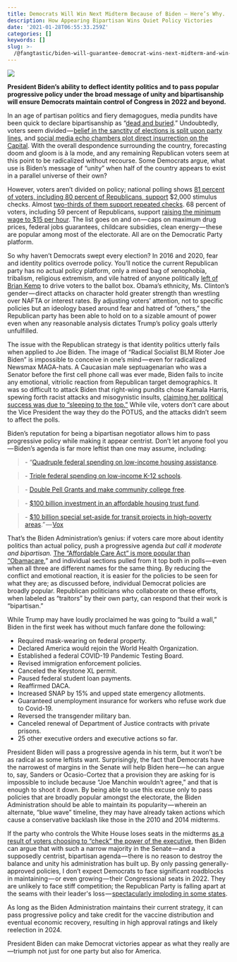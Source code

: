 ```yaml
---
title: Democrats Will Win Next Midterm Because of Biden — Here’s Why.
description: How Appearing Bipartisan Wins Quiet Policy Victories
date: '2021-01-28T06:55:33.259Z'
categories: []
keywords: []
slug: >-
  /@fangtastic/biden-will-guarantee-democrat-wins-next-midterm-and-win-re-election-c1bfcf41ebe2
---
```


![](C:\Users\kevin\OneDrive\Documents\GitHub\fangstastic-blog\posts\md_1659815002240\img\1__Vm9WEWi76GJ2s__Ye1HswKQ.jpeg)

**President Biden’s ability to deflect identity politics and to pass popular progressive policy under the broad message of unity and bipartisanship will ensure Democrats maintain control of Congress in 2022 and beyond.**

In an age of partisan politics and fiery demagogues, media pundits have been quick to declare bipartisanship as “[dead and buried](https://www.cambridge.org/core/books/is-bipartisanship-dead/38C076985676827938D3FD9731D0D28A).” Undoubtedly, voters seem divided — [belief in the sanctity of elections is split upon party lines](http://bi-partisanship), and [social media echo chambers plot direct insurrection on the Capital](https://www.scientificamerican.com/article/what-the-capitol-riot-data-download-shows-about-social-media-vulnerabilities/). With the overall despondence surrounding the country, forecasting doom and gloom is à la mode, and any remaining Republican voters seem at this point to be radicalized without recourse. Some Democrats argue, what use is Biden’s message of “unity” when half of the country appears to exist in a parallel universe of their own?

However, voters aren’t divided on policy; national polling shows [81 percent of voters, including 80 percent of Republicans, support](https://www.dataforprogress.org/blog/2020/12/31/national-voters-support-2000-over-600-dems-in-senate) $2,000 stimulus checks. Almost [two-thirds of them support repeated checks](https://www.dataforprogress.org/blog/2021/1/04/65-percent-support-monthly-2000-checks). 68 percent of voters, including 59 percent of Republicans, support [raising the minimum wage to $15 per hour](https://www.pewresearch.org/fact-tank/2019/07/30/two-thirds-of-americans-favor-raising-federal-minimum-wage-to-15-an-hour/). The list goes on and on — caps on maximum drug prices, federal jobs guarantees, childcare subsidies, clean energy — these are popular among most of the electorate. All are on the Democratic Party platform.

So why haven’t Democrats swept every election? In 2016 and 2020, fear and identity politics overrode policy. You’ll notice the current Republican party has no actual policy platform, only a mixed bag of xenophobia, tribalism, religious extremism, and vile hatred of anyone politically [left of Brian Kemp](https://www.npr.org/2019/12/02/783453064/georgia-governor-sparks-fight-with-trump-allies-over-senate-appointment) to drive voters to the ballot box. Obama’s ethnicity, Ms. Clinton’s gender — direct attacks on character hold greater strength than wrestling over NAFTA or interest rates. By adjusting voters’ attention, not to specific policies but an ideology based around fear and hatred of “others,” the Republican party has been able to hold on to a sizable amount of power even when any reasonable analysis dictates Trump’s policy goals utterly unfulfilled.

The issue with the Republican strategy is that identity politics utterly fails when applied to Joe Biden. The image of “Radical Socialist BLM Rioter Joe Biden” is impossible to conceive in one’s mind — even for radicalized Newsmax MAGA-hats. A Caucasian male septuagenarian who was a Senator before the first cell phone call was ever made, Biden fails to incite any emotional, vitriolic reaction from Republican target demographics. It was so difficult to attack Biden that right-wing pundits chose Kamala Harris, spewing forth racist attacks and misogynistic insults, [claiming her political success was due to “sleeping to the top.”](https://www.washingtonpost.com/opinions/2020/10/07/kamala-harris-sexist-racist-attacks-spread-online/) While vile, voters don’t care about the Vice President the way they do the POTUS, and the attacks didn’t seem to affect the polls.

Biden’s reputation for being a bipartisan negotiator allows him to pass progressive policy while making it appear centrist. Don’t let anyone fool you — Biden’s agenda is far more leftist than one may assume, including:

> \- “[Quadruple federal spending on low-income housing assistance](https://www.vox.com/2020/7/9/21316912/joe-biden-housing-plan-section-8).

> \- [Triple federal spending on low-income K-12 schools](https://www.vox.com/policy-and-politics/2019/5/28/18643078/biden-education-teachers-plan).

> \- [Double Pell Grants and make community college free](https://www.insidehighered.com/news/2019/10/09/big-new-spending-pell-grants-catches-moderate-presidential-hopefuls).

> \- [$100 billion investment in an affordable housing trust fund](https://www.insidehighered.com/news/2019/10/09/big-new-spending-pell-grants-catches-moderate-presidential-hopefuls).

> \- [$10 billion special set-aside for transit projects in high-poverty areas](https://joebiden.com/infrastructure/).” — [Vox](https://www.vox.com/21322478/joe-biden-overton-window-bidenism)

That’s the Biden Administration’s genius: if voters care more about identity politics than actual policy, push a progressive agenda _but call it moderate and bipartisan._ [The “Affordable Care Act” is more popular than “Obamacare](https://www.npr.org/2017/02/11/514732211/obamacare-and-affordable-care-act-are-the-same-but-americans-still-dont-know-tha),” and individual sections pulled from it top both in polls — even when all three are different names for the same thing. By reducing the conflict and emotional reaction, it is easier for the policies to be seen for what they are; as discussed before, individual Democrat policies are broadly popular. Republican politicians who collaborate on these efforts, when labeled as “traitors” by their own party, can respond that their work is “bipartisan.”

While Trump may have loudly proclaimed he was going to “build a wall,” Biden in the first week has without much fanfare done the following:

*   Required mask-wearing on federal property.
*   Declared America would rejoin the World Health Organization.
*   Established a federal COVID-19 Pandemic Testing Board.
*   Revised immigration enforcement policies.
*   Canceled the Keystone XL permit.
*   Paused federal student loan payments.
*   Reaffirmed DACA.
*   Increased SNAP by 15% and upped state emergency allotments.
*   Guaranteed unemployment insurance for workers who refuse work due to Covid-19.
*   Reversed the transgender military ban.
*   Canceled renewal of Department of Justice contracts with private prisons.
*   25 other executive orders and executive actions so far.

President Biden will pass a progressive agenda in his term, but it won’t be as radical as some leftists want. Surprisingly, the fact that Democrats have the narrowest of margins in the Senate will help Biden here — he can argue to, say, Sanders or Ocasio-Cortez that a provision they are asking for is impossible to include because “Joe Manchin wouldn’t agree,” and that is enough to shoot it down. By being able to use this excuse only to pass policies that are broadly popular amongst the electorate, the Biden Administration should be able to maintain its popularity — wherein an alternate, “blue wave” timeline, they may have already taken actions which cause a conservative backlash like those in the 2010 and 2014 midterms.

If the party who controls the White House loses seats in the midterms [as a result of voters choosing to “check” the power of the executive](https://www.uvm.edu/~dguber/POLS125/articles/erikson1.pdf), then Biden can argue that with such a narrow majority in the Senate — and a supposedly centrist, bipartisan agenda — there is no reason to destroy the balance and unity his administration has built up. By only passing generally-approved policies, I don’t expect Democrats to face significant roadblocks in maintaining — or even growing — their Congressional seats in 2022. They are unlikely to face stiff competition; the Republican Party is falling apart at the seams with their leader's loss — [spectacularly imploding in some states](https://www.npr.org/2021/01/23/959974795/arizona-republicans-censure-party-leaders-at-odds-with-trump).

As long as the Biden Administration maintains their current strategy, it can pass progressive policy and take credit for the vaccine distribution and eventual economic recovery, resulting in high approval ratings and likely reelection in 2024.

President Biden can make Democrat victories appear as what they really are —triumph not just for one party but also for America.